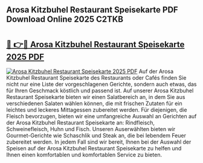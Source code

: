 ## Arosa Kitzbuhel Restaurant Speisekarte PDF Download Online 2025 C2TKB

# <h2><a href="http://gcaoafc.nevu.top/?p=Arosa+Kitzbuhel+Restaurant+Speisekarte">🔗 👉🔴 Arosa Kitzbuhel Restaurant Speisekarte 2025 PDF</a></h2>

[![Arosa Kitzbuhel Restaurant Speisekarte 2025 PDF](https://i.imgur.com/dBaPXMq.png)](http://gcaoafc.nevu.top/?p=Arosa+Kitzbuhel+Restaurant+Speisekarte)
Auf der Arosa Kitzbuhel Restaurant Speisekarte des Restaurants oder Cafés finden Sie nicht nur eine Liste der vorgeschlagenen Gerichte, sondern auch etwas, das für Ihren Geschmack köstlich und passend ist. Auf unserer Arosa Kitzbuhel Restaurant Speisekarte bieten wir einen Salatbereich an, in dem Sie aus verschiedenen Salaten wählen können, die mit frischen Zutaten für ein leichtes und leckeres Mittagessen zubereitet werden. Für diejenigen, die Fleisch bevorzugen, bieten wir eine umfangreiche Auswahl an Gerichten auf der Arosa Kitzbuhel Restaurant Speisekarte an: Rindfleisch, Schweinefleisch, Huhn und Fisch. Unseren Auserwählten bieten wir Gourmet-Gerichte wie Schaschlik und Steak an, die bei lebendem Feuer zubereitet werden. In jedem Fall sind wir bereit, Ihnen bei der Auswahl der Speisen auf der Arosa Kitzbuhel Restaurant Speisekarte zu helfen und Ihnen einen komfortablen und komfortablen Service zu bieten.
